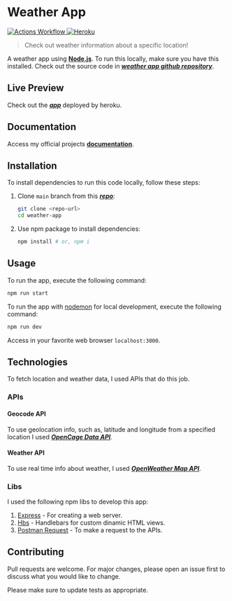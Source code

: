 # Weather App

<p align="left">
  <a href="https://github.com/joaohb07/weather-app/actions/workflows/heroku-deploy.yml">
    <img alt="Actions Workflow" src="https://github.com/joaohb07/weather-app/actions/workflows/heroku-deploy.yml/badge.svg"/>
  </a>
  <a href="https://botelho-web-weather-app.herokuapp.com/">
    <img alt="Heroku" src="https://pyheroku-badge.herokuapp.com/?app=botelho-web-weather-app&style=plastic" />
  </a>

</p>

> Check out weather information about a specific location!

A weather app using [**Node.js**](https://nodejs.org/en/). To run this locally, make sure you have this installed. Check out the source code in [***weather app github repository***](https://github.com/joaohb07/weather-app).

## Live Preview

Check out the [***app***](https://botelho-web-weather-app.herokuapp.com/) deployed by heroku.

## Documentation

Access my official projects [**documentation**](https://joaohb07.github.io/documentation/).

## Installation

To install dependencies to run this code locally, follow these steps:

1. Clone `main` branch from this [***repo***](https://github.com/joaohb07/weather-app):

    ```bash
    git clone <repo-url>
    cd weather-app
    ```

2. Use npm package to install dependencies:

    ```bash
    npm install # or, npm i
    ```

## Usage

To run the app, execute the following command:

```bash
npm run start
```

To run the app with [nodemon](https://www.npmjs.com/package/nodemon) for local development, execute the following command:

```bash
npm run dev
```

Access in your favorite web browser `localhost:3000`.

## Technologies

To fetch location and weather data, I used APIs that do this job.

### APIs

#### Geocode API

To use geolocation info, such as, latitude and longitude from a specified location I used [***OpenCage Data API***](https://opencagedata.com/api#quickstart).

#### Weather API

To use real time info about weather, I used [***OpenWeather Map API***](https://openweathermap.org/current).

### Libs

I used the following npm libs to develop this app:

1. [Express](https://expressjs.com/) - For creating a web server.
2. [Hbs](https://www.npmjs.com/package/hbs) - Handlebars for custom dinamic HTML views.
3. [Postman Request](https://www.npmjs.com/package/postman-request) - To make a request to the APIs.

## Contributing

Pull requests are welcome. For major changes, please open an issue first to discuss what you would like to change.

Please make sure to update tests as appropriate.
